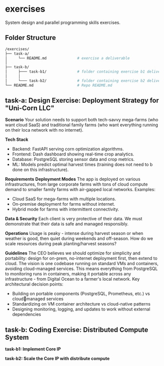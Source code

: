 # exercises
System design and parallel programming skills exercises.


## Folder Structure
```bash
/exercises/
├── task-a/                      
│     └── README.md              # exercise a deliverable
│  
├── task-b/   
│     ├─── task-b1/              # folder containing exercise b1 deliverable
│     │               
│     └─── task-b2/              # folder containing exercise b2 deliverable
└── README.md                    # Repo README.md
```


## task-a: Design Exercise: Deployment Strategy for "Uni-Corn LLC"
**Scenario**
Your solution needs to support both tech-savvy mega-farms (who want cloud
SaaS) and traditional family farms (who want everything running on their loca
network with no internet).

**Tech Stack**
- Backend: FastAPI serving corn optimization algorithms.
- Frontend: Dash dashboard showing real-time crop analytics.
- Database: PostgreSQL storing sensor data and crop metrics.
- ML: Models predict optimal harvest times (training does not need to b done on this infrastructure).

**Requirements**
**Deployment Modes**
The app is deployed on various infrastructures, from large corporate farms with
tons of cloud compute demand to smaller family farms with air-gapped local
networks. 
Examples:
- Cloud SaaS for mega-farms with multiple locations.
- On-premise deployment for farms without internet.
- Hybrid mode for farms with intermittent connectivity.


**Data & Security**
Each client is very protective of their data. We must demonstrate that their data
is safe and managed responsibly. 


**Operations**
Usage is peaky - intense during harvest season or when weather is good, then
quiet during weekends and off-season. How do we scale resources during
peak planting/harvest seasons?

**Guidelines**
The CEO believes we should optimize for simplicity and portability: design for
on-prem, no-internet deployment first, then extend to cloud. The vision is one
codebase running on standard VMs and containers, avoiding cloud-managed
services. This means everything from PostgreSQL to monitoring runs in
containers, making it portable across any infrastructure - from Digital Ocean to
a farmer's local network.
Key architectural decision points:
- Building on portable components (PostgreSQL, Prometheus, etc.) vs cloudmanaged services
- Standardizing on VM  container architecture vs cloud-native patterns
- Designing monitoring, logging, and updates to work without external
dependencies<br>


## task-b: Coding Exercise: Distributed Compute System
**task-b1: Implement Core IP**<br>


**task-b2: Scale the Core IP with distribute compute**<br>



